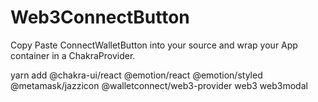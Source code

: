# Web3ConnectButton

Copy Paste ConnectWalletButton into your source and wrap your App container in a ChakraProvider.

yarn add @chakra-ui/react @emotion/react @emotion/styled @metamask/jazzicon @walletconnect/web3-provider web3 web3modal
